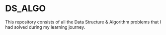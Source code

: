 # DS_ALGO
This repository consists of all the Data Structure &amp; Algorithm problems that I had solved during my learning journey.
